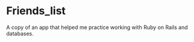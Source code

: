 # Friends_list  

A copy of an app that helped me practice working with Ruby on Rails and databases. 
